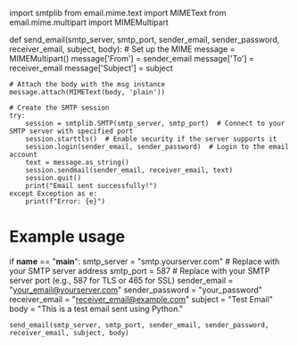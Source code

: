 import smtplib
from email.mime.text import MIMEText
from email.mime.multipart import MIMEMultipart

def send_email(smtp_server, smtp_port, sender_email, sender_password, receiver_email, subject, body):
    # Set up the MIME
    message = MIMEMultipart()
    message['From'] = sender_email
    message['To'] = receiver_email
    message['Subject'] = subject
    
    # Attach the body with the msg instance
    message.attach(MIMEText(body, 'plain'))
    
    # Create the SMTP session
    try:
        session = smtplib.SMTP(smtp_server, smtp_port)  # Connect to your SMTP server with specified port
        session.starttls()  # Enable security if the server supports it
        session.login(sender_email, sender_password)  # Login to the email account
        text = message.as_string()
        session.sendmail(sender_email, receiver_email, text)
        session.quit()
        print("Email sent successfully!")
    except Exception as e:
        print(f"Error: {e}")

# Example usage
if __name__ == "__main__":
    smtp_server = "smtp.yourserver.com"  # Replace with your SMTP server address
    smtp_port = 587  # Replace with your SMTP server port (e.g., 587 for TLS or 465 for SSL)
    sender_email = "your_email@yourserver.com"
    sender_password = "your_password"
    receiver_email = "receiver_email@example.com"
    subject = "Test Email"
    body = "This is a test email sent using Python."
    
    send_email(smtp_server, smtp_port, sender_email, sender_password, receiver_email, subject, body)
